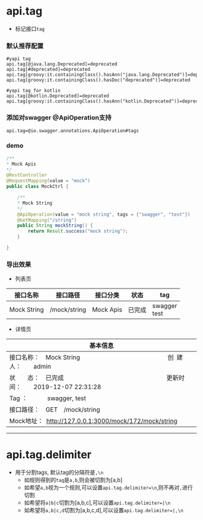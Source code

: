 # api.tag

- 标记接口`tag`

### 默认推荐配置

```properties
#yapi tag
api.tag[@java.lang.Deprecated]=deprecated
api.tag[#deprecated]=deprecated
api.tag[groovy:it.containingClass().hasAnn("java.lang.Deprecated")]=deprecated
api.tag[groovy:it.containingClass().hasDoc("deprecated")]=deprecated

#yapi tag for kotlin
api.tag[@kotlin.Deprecated]=deprecated
api.tag[groovy:it.containingClass().hasAnn("kotlin.Deprecated")]=deprecated
```

### 添加对swagger @ApiOperation支持

```properties
api.tag=@io.swagger.annotations.ApiOperation#tags
```

### demo

```java
/**
* Mock Apis
*/
@RestController
@RequestMapping(value = "mock")
public class MockCtrl {

    /**
    * Mock String
    */
    @ApiOperation(value = "mock string", tags = {"swagger", "test"})
    @GetMapping("/string")
    public String mockString() {
        return Result.success("mock string");
    }

}
```

### 导出效果

- 列表页

| 接口名称 | 接口路径 | 接口分类 | 状态 | tag |
| --- | --- | --- | --- | --- |
| Mock String |	/mock/string | Mock Apis | 已完成 | swagger<br>test |

- 详情页

| **基本信息** |
| ---  |
| 接口名称： Mock String               创 建 人：  admin| 
| 状  态： 已完成                 更新时间：  2019-12-07 22:31:28 | 
| Tag ：    swagger, test | 
| 接口路径： GET /mock/string | 
| Mock地址： http://127.0.0.1:3000/mock/172/mock/string | 

---

# api.tag.delimiter

- 用于分割tags, 默认tag的分隔符是`,\n`
    - 如规则得到的`tag`是`a,b`,则会被切割为[a,b]
    - 如希望`a,b`视为一个规则,可以设置`api.tag.delimiter=\n`,则不再对`,`进行切割
    - 如希望将`a|b|c`切割为[a,b,c],可以设置`api.tag.delimiter=|\n`
    - 如希望将`a,b|c,d`切割为[a,b,c,d],可以设置`api.tag.delimiter=|,\n`